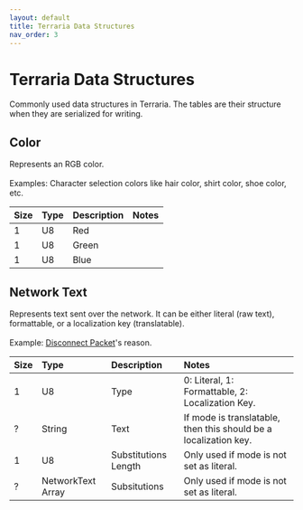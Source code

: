 ```yaml
---
layout: default
title: Terraria Data Structures
nav_order: 3
---
```


# Terraria Data Structures
Commonly used data structures in Terraria. The tables are their structure when they are serialized for writing.

## Color
Represents an RGB color.
<br> <br>
Examples: Character selection colors like hair color, shirt color, shoe color, etc.

| Size | Type | Description | Notes |
|:-----|:-----|:------------|:------|
| 1    | U8   | Red         |       | 
| 1    | U8   | Green       |       |
| 1    | U8   | Blue        |       |

## Network Text
Represents text sent over the network. It can be either literal (raw text), formattable, or a localization key (translatable).
<br> <br>
Example: <a href="/PlutoDocs/docs/networking/packet-structure#disconnect-2">Disconnect Packet</a>'s reason.

| Size | Type              | Description          | Notes                                                            |
|:-----|:------------------|:---------------------|:-----------------------------------------------------------------|
| 1    | U8                | Type                 | 0: Literal, 1: Formattable, 2: Localization Key.                 |
| ?    | String            | Text                 | If mode is translatable, then this should be a localization key. |
| 1    | U8                | Substitutions Length | Only used if mode is not set as literal.                         |
| ?    | NetworkText Array | Subsitutions         | Only used if mode is not set as literal.                         |